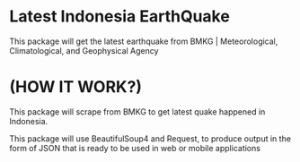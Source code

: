 # Latest Indonesia EarthQuake
This package will get the latest earthquake from BMKG | Meteorological, Climatological, and Geophysical Agency

# (HOW IT WORK?)
This package will scrape from BMKG to get latest quake happened in Indonesia.
 
This package will use BeautifulSoup4 and Request, to produce output in the form of JSON that is ready to be used in web or mobile applications